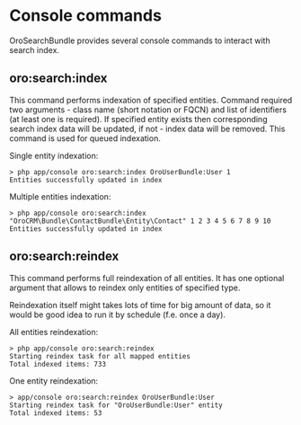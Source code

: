 Console commands
================

OroSearchBundle provides several console commands to interact with search index.

oro:search:index
----------------

This command performs indexation of specified entities. Command required two arguments - class name
(short notation or FQCN) and list of identifiers (at least one is required). If specified entity exists
then corresponding search index data will be updated, if not - index data will be removed. This command is used
for queued indexation.

Single entity indexation:
```
> php app/console oro:search:index OroUserBundle:User 1
Entities successfully updated in index

```

Multiple entities indexation:
```
> php app/console oro:search:index "OroCRM\Bundle\ContactBundle\Entity\Contact" 1 2 3 4 5 6 7 8 9 10
Entities successfully updated in index

```

oro:search:reindex
------------------

This command performs full reindexation of all entities. It has one optional argument that allows to reindex
only entities of specified type.

Reindexation itself might takes lots of time for big amount of data, so it would be good idea to run it by schedule
(f.e. once a day).

All entities reindexation:
```
> php app/console oro:search:reindex
Starting reindex task for all mapped entities
Total indexed items: 733
```

One entity reindexation:
```
> app/console oro:search:reindex OroUserBundle:User
Starting reindex task for "OroUserBundle:User" entity
Total indexed items: 53

```
